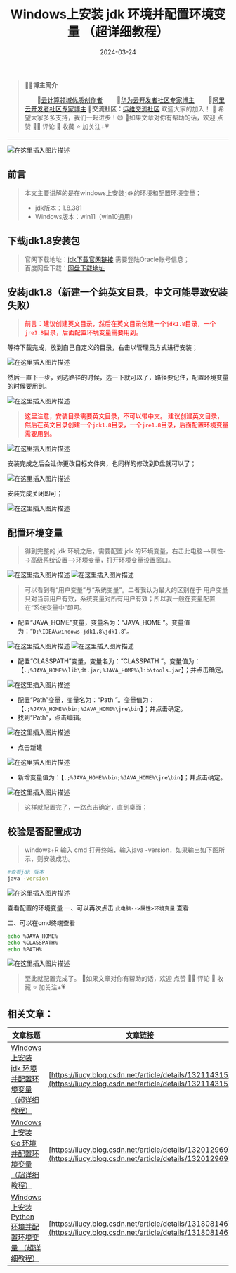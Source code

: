 ﻿---
title: Windows上安装 jdk 环境并配置环境变量 （超详细教程）
icon: circle-info
order: 11
tag:
- Windows
- jdk
- 运维
category:
- Windows
- Java
pageview: false
date: 2024-03-24
comment: false
---

>👨‍🎓**博主简介**
>
>&emsp;&emsp;🏅[云计算领域优质创作者](https://blog.csdn.net/liu_chen_yang?type=blog)
>&emsp;&emsp;🏅[华为云开发者社区专家博主](https://bbs.huaweicloud.com/community/myblog)
>&emsp;&emsp;🏅[阿里云开发者社区专家博主](https://developer.aliyun.com/my?spm=a2c6h.13148508.setting.3.21fc4f0eCmz1v3#/article?_k=zooqoz)
>💊**交流社区：**[运维交流社区](https://bbs.csdn.net/forums/lcy) 欢迎大家的加入！
>🐋 希望大家多多支持，我们一起进步！😄
>🎉如果文章对你有帮助的话，欢迎 点赞 👍🏻 评论 💬 收藏 ⭐️ 加关注+💗

---


![在这里插入图片描述](https://lcy-blog.oss-cn-beijing.aliyuncs.com/blog/db79e07b492e4ef6b680d89a400afcdb.jpeg)

## 前言

> 本文主要讲解的是在windows上安装`jdk`的环境和配置环境变量；
> - jdk版本：1.8.381
> - Windows版本：win11（win10通用）

## 下载jdk1.8安装包
>官网下载地址：[jdk下载官网链接](https://www.oracle.com/java/technologies/downloads/#java8-windows)  需要登陆Oracle账号信息；<br> 
>百度网盘下载：[网盘下载地址](https://pan.baidu.com/s/1QwdhdmS1PfhtCX4MknJXYA?pwd=s9dy)


## 安装jdk1.8（新建一个纯英文目录，中文可能导致安装失败）

><font color=red>前言：建议创建英文目录，然后在英文目录创建一个`jdk1.8`目录，一个`jre1.8`目录，后面配置环境变量需要用到。</font>

等待下载完成，放到自己自定义的目录，右击以管理员方式进行安装；

![在这里插入图片描述](https://lcy-blog.oss-cn-beijing.aliyuncs.com/blog/42360afe7bb040dead85065f17ae1faa.png)



然后一直下一步，到选路径的时候，选一下就可以了，路径要记住，配置环境变量的时候要用到。


![在这里插入图片描述](https://lcy-blog.oss-cn-beijing.aliyuncs.com/blog/59db495b77c145b29ec5e7b7f2b9ac99.png)

><font color=red>这里注意，安装目录需要英文目录，不可以带中文。
>建议创建英文目录，然后在英文目录创建一个`jdk1.8`目录，一个`jre1.8`目录，后面配置环境变量需要用到。</font>

![在这里插入图片描述](https://lcy-blog.oss-cn-beijing.aliyuncs.com/blog/bca284b92cb04dda9202f4fd80a539a4.png)


安装完成之后会让你更改目标文件夹，也同样的修改到D盘就可以了；


![在这里插入图片描述](https://lcy-blog.oss-cn-beijing.aliyuncs.com/blog/2e359dd919d74dbe956ca0524b4de6cd.png)

安装完成关闭即可；

![在这里插入图片描述](https://lcy-blog.oss-cn-beijing.aliyuncs.com/blog/c38ec7b9f7b448f98d7e8f97f4fe3751.png)








## 配置环境变量

>得到完整的 jdk 环境之后，需要配置 jdk 的环境变量，右击此电脑-->属性-->高级系统设置-->环境变量，打开环境变量设置窗口。

![在这里插入图片描述](https://lcy-blog.oss-cn-beijing.aliyuncs.com/blog/cfdde248de514bda972735cffe6bede3.png)
![在这里插入图片描述](https://lcy-blog.oss-cn-beijing.aliyuncs.com/blog/8a4f25f0548e49e3a5547908eedc1938.png)


>可以看到有“用户变量”与“系统变量”。二者我认为最大的区别在于 用户变量只对当前用户有效，系统变量对所有用户有效；所以我一般在变量配置在“系统变量中”即可。


- 配置“JAVA_HOME”变量，变量名为：“JAVA_HOME ”。变量值为：“`D:\IDEA\windows-jdk1.8\jdk1.8`”。

![在这里插入图片描述](https://lcy-blog.oss-cn-beijing.aliyuncs.com/blog/bd129cce73b445fe9a72fc55432d5ca2.png)
![在这里插入图片描述](https://lcy-blog.oss-cn-beijing.aliyuncs.com/blog/bdd33104c9b24c5c8c406489e1575b09.png)

- 配置“CLASSPATH”变量，变量名为：“CLASSPATH ”。变量值为：【`.;%JAVA_HOME%\lib\dt.jar;%JAVA_HOME%\lib\tools.jar`】；并点击确定。


![在这里插入图片描述](https://lcy-blog.oss-cn-beijing.aliyuncs.com/blog/dbafec249f114572a2549020d0c00c27.png)

- 配置“Path”变量，变量名为：“Path ”。变量值为：【`.;%JAVA_HOME%\bin;%JAVA_HOME%\jre\bin`】；并点击确定。
- 找到“Path”，点击编辑。

![在这里插入图片描述](https://lcy-blog.oss-cn-beijing.aliyuncs.com/blog/b4378ce61bdb4502be188abfd3700d6c.png)
- 点击新建

![在这里插入图片描述](https://lcy-blog.oss-cn-beijing.aliyuncs.com/blog/331834c33fa647f4864f944d613f7c2b.png)
- 新增变量值为：【`.;%JAVA_HOME%\bin;%JAVA_HOME%\jre\bin`】；并点击确定。

![在这里插入图片描述](https://lcy-blog.oss-cn-beijing.aliyuncs.com/blog/7225c237825e4ccbbec35dd078bf6fb5.png)

>这样就配置完了，一路点击确定，直到桌面；

## 校验是否配置成功

> windows+R 输入 cmd 打开终端，输入java -version，如果输出如下图所示，则安装成功。

```bash
#查看jdk 版本
java -version
```
![在这里插入图片描述](https://lcy-blog.oss-cn-beijing.aliyuncs.com/blog/fce81d255d0a435fa910a5e592712593.png)


 查看配置的环境变量
一、可以再次点击 `此电脑-->属性>环境变量` 查看

二、可以在cmd终端查看

```bash
echo %JAVA_HOME%
echo %CLASSPATH%
echo %PATH%
```
![在这里插入图片描述](https://lcy-blog.oss-cn-beijing.aliyuncs.com/blog/f51055f68dc7438c940b9f97fdbf5441.png)



>至此就配置完成了。
>🎉如果文章对你有帮助的话，欢迎 点赞 👍🏻 评论 💬 收藏 ⭐️ 加关注+💗



## 相关文章：
|文章标题| 文章链接 |
|--|--|
|[Windows上安装 jdk 环境并配置环境变量 （超详细教程）](https://liucy.blog.csdn.net/article/details/132114315)  | [https://liucy.blog.csdn.net/article/details/132114315](https://liucy.blog.csdn.net/article/details/132114315) |
|[Windows上安装 Go 环境并配置环境变量 （超详细教程）](https://liucy.blog.csdn.net/article/details/132012969)|[https://liucy.blog.csdn.net/article/details/132012969](https://liucy.blog.csdn.net/article/details/132012969)|
|[Windows上安装 Python 环境并配置环境变量 （超详细教程）](https://liucy.blog.csdn.net/article/details/131808146)|[https://liucy.blog.csdn.net/article/details/131808146](https://liucy.blog.csdn.net/article/details/131808146)|
